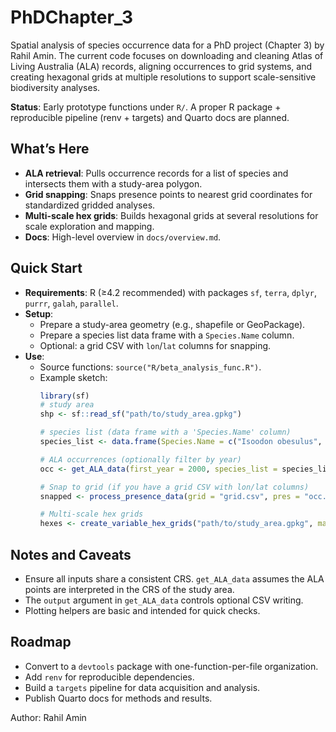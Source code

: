 # PhDChapter_3

Spatial analysis of species occurrence data for a PhD project (Chapter 3) by Rahil Amin. The current code focuses on downloading and cleaning Atlas of Living Australia (ALA) records, aligning occurrences to grid systems, and creating hexagonal grids at multiple resolutions to support scale-sensitive biodiversity analyses.

**Status**: Early prototype functions under `R/`. A proper R package + reproducible pipeline (renv + targets) and Quarto docs are planned.

## What’s Here

- **ALA retrieval**: Pulls occurrence records for a list of species and intersects them with a study-area polygon.
- **Grid snapping**: Snaps presence points to nearest grid coordinates for standardized gridded analyses.
- **Multi-scale hex grids**: Builds hexagonal grids at several resolutions for scale exploration and mapping.
- **Docs**: High-level overview in `docs/overview.md`.

## Quick Start

- **Requirements**: R (≥4.2 recommended) with packages `sf`, `terra`, `dplyr`, `purrr`, `galah`, `parallel`.
- **Setup**:
  - Prepare a study-area geometry (e.g., shapefile or GeoPackage).
  - Prepare a species list data frame with a `Species.Name` column.
  - Optional: a grid CSV with `lon`/`lat` columns for snapping.
- **Use**:
  - Source functions: `source("R/beta_analysis_func.R")`.
  - Example sketch:
    ```r
    library(sf)
    # study area
    shp <- sf::read_sf("path/to/study_area.gpkg")

    # species list (data frame with a 'Species.Name' column)
    species_list <- data.frame(Species.Name = c("Isoodon obesulus", "Petaurus breviceps"))

    # ALA occurrences (optionally filter by year)
    occ <- get_ALA_data(first_year = 2000, species_list = species_list, shp = shp, dTol = 10000, output = "occ.csv")

    # Snap to grid (if you have a grid CSV with lon/lat columns)
    snapped <- process_presence_data(grid = "grid.csv", pres = "occ.csv", crs_ref = sf::st_crs(shp))

    # Multi-scale hex grids
    hexes <- create_variable_hex_grids("path/to/study_area.gpkg", max_hex_km = 100, min_hex_km = 10, reduction_factor = 0.9)
    ```

## Notes and Caveats

- Ensure all inputs share a consistent CRS. `get_ALA_data` assumes the ALA points are interpreted in the CRS of the study area.
- The `output` argument in `get_ALA_data` controls optional CSV writing.
- Plotting helpers are basic and intended for quick checks.

## Roadmap

- Convert to a `devtools` package with one-function-per-file organization.
- Add `renv` for reproducible dependencies.
- Build a `targets` pipeline for data acquisition and analysis.
- Publish Quarto docs for methods and results.

Author: Rahil Amin
